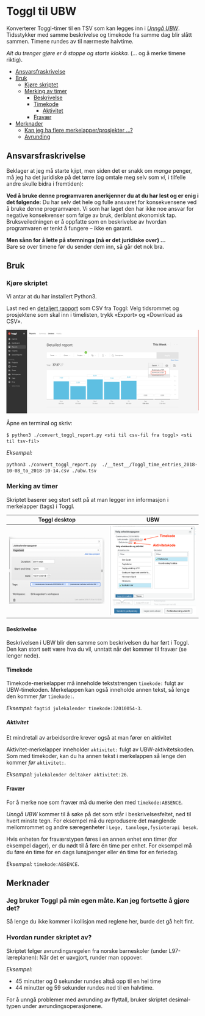 # Toggl til UBW
Konverterer Toggl-timer til en TSV som kan legges inn i [*Unngå UBW*](https://github.com/arve0/uubw).
Tidsstykker med samme beskrivelse og timekode fra samme dag blir slått sammen. Timene rundes av til nærmeste halvtime.

*Alt du trenger gjøre er å stoppe og starte klokka.* (&hellip; og å merke timene riktig).

<!-- toc -->

- [Ansvarsfraskrivelse](#ansvarsfraskrivelse)
- [Bruk](#bruk)
  * [Kjøre skriptet](#kjore-skriptet)
  * [Merking av timer](#merking-av-timer)
    + [Beskrivelse](#beskrivelse)
    + [Timekode](#timekode)
      - [Aktivitet](#aktivitet)
    + [Fravær](#fravaer)
- [Merknader](#merknader)
  * [Kan jeg ha flere merkelapper/prosjekter &hellip;?](#kan-jeg-ha-flere-merkelapperprosjekter-hellip)
  * [Avrunding](#avrunding)

<!-- tocstop -->

## Ansvarsfraskrivelse
Beklager at jeg må starte kjipt, men siden det er snakk om *mange* penger, må jeg ha det juridiske på det tørre (og omtale meg selv som *vi*, i tilfelle andre skulle bidra i fremtiden):

**Ved å bruke denne programvaren anerkjenner du at du har lest og er enig i det følgende:**
Du har selv det hele og fulle ansvaret for konsekvensene ved å bruke denne programvaren.
Vi som har laget den har ikke noe ansvar for negative konsekvenser som følge av bruk, deriblant økonomisk tap.
Bruksveiledningen er å oppfatte som en beskrivelse av hvordan programvaren er tenkt å fungere &ndash; ikke en garanti.

**Men sånn for å lette på stemninga (nå er det juridiske over) &hellip;**  
Bare se over timene før du sender dem inn, så går det nok bra.

## Bruk
### Kjøre skriptet
Vi antar at du har installert Python3.

Last ned en [detaljert rapport](https://toggl.com/app/reports/detailed/) som CSV fra Toggl: Velg tidsrommet og prosjektene som skal inn i timelisten, trykk «Export» og «Download as CSV».

![Skjermbilde som viser hvor man skal trykke for å laste ned en detaljert rapport som CSV](assets/README-cbca689f.png)

Åpne en terminal og skriv:

```
$ python3 ./convert_toggl_report.py <sti til csv-fil fra toggl> <sti til tsv-fil>
```

_Eksempel:_

```
python3 ./convert_toggl_report.py  ./__test__/Toggl_time_entries_2018-10-08_to_2018-10-14.csv ./ubw.tsv
```

### Merking av timer
Skriptet baserer seg stort sett på at man legger inn informasjon i merkelapper (tags) i Toggl.

|Toggl desktop|UBW|
|-|-|
|![Skjermdump av hvordan det skal se ut i Toggl desktop](assets/README-7a015d7b.png)|![Skjermdump av hvordan det skal se ut i UBW](assets/README-5d166285.png)|

#### Beskrivelse
Beskrivelsen i UBW blir den samme som beskrivelsen du har ført i Toggl.
Den kan stort sett være hva du vil, unntatt når det kommer til fravær (se lenger nede).

#### Timekode
Timekode-merkelapper må inneholde tekststrengen `timekode:` fulgt av UBW-timekoden. Merkelappen kan også inneholde annen tekst, så lenge den kommer *før* `timekode:`.

*Eksempel:* `fagtid julekalender timekode:32010054-3`.

##### Aktivitet
Et mindretall av arbeidsordre krever også at man fører en aktivitet

Aktivitet-merkelapper inneholder `aktivitet:` fulgt av UBW-aktivitetskoden. Som med timekoder, kan du ha annen tekst i merkelappen så lenge den kommer *før* `aktivitet:`.

*Eksempel:* `julekalender deltaker aktivitet:26`.

#### Fravær
For å merke noe som fravær må du merke den med `timekode:ABSENCE`.

*Unngå UBW* kommer til å søke på det som står i beskrivelsesfeltet, ned til hvert minste tegn. For eksempel må du reprodusere det manglende mellomrommet og andre særegenheter i `Lege, tannlege,fysioterapi besøk`.

Hvis enheten for fraværstypen føres i en annen enhet enn timer (for eksempel dager), er du nødt til å føre én time per enhet.
For eksempel må du føre én time for en dags lunsjpenger eller én time for en feriedag.

*Eksempel:* `timekode:ABSENCE`.

## Merknader

### Jeg bruker Toggl på min egen måte. Kan jeg fortsette å gjøre det?
Så lenge du ikke kommer i kollisjon med reglene her, burde det gå helt fint.

### Hvordan runder skriptet av?
Skriptet følger avrundingsregelen fra norske barneskoler (under L97-læreplanen): Når det er uavgjort, runder man oppover.

*Eksempel:*

* 45 minutter og 0 sekunder rundes altså opp til en hel time
* 44 minutter og 59 sekunder rundes ned til en halvtime.

For å unngå problemer med avrunding av flyttall, bruker skriptet desimal-typen under avrundingsoperasjonene.
